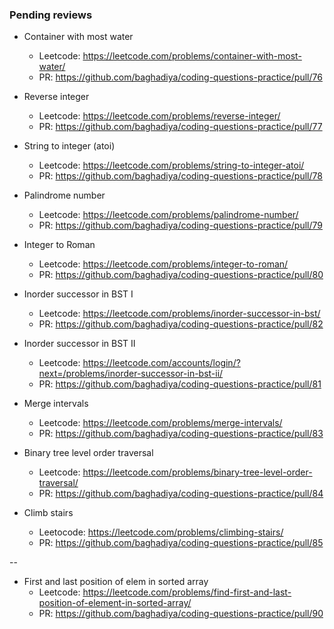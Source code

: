### Pending reviews

* Container with most water
    - Leetcode: https://leetcode.com/problems/container-with-most-water/
    - PR: https://github.com/baghadiya/coding-questions-practice/pull/76
    
* Reverse integer
    - Leetcode: https://leetcode.com/problems/reverse-integer/
    - PR: https://github.com/baghadiya/coding-questions-practice/pull/77
    
* String to integer (atoi)
    - Leetcode: https://leetcode.com/problems/string-to-integer-atoi/
    - PR: https://github.com/baghadiya/coding-questions-practice/pull/78
    
* Palindrome number
    - Leetcode: https://leetcode.com/problems/palindrome-number/
    - PR: https://github.com/baghadiya/coding-questions-practice/pull/79
    
* Integer to Roman
    - Leetcode: https://leetcode.com/problems/integer-to-roman/
    - PR: https://github.com/baghadiya/coding-questions-practice/pull/80
    
* Inorder successor in BST I
    - Leetcode: https://leetcode.com/problems/inorder-successor-in-bst/
    - PR: https://github.com/baghadiya/coding-questions-practice/pull/82
    
* Inorder successor in BST II
    - Leetcode: https://leetcode.com/accounts/login/?next=/problems/inorder-successor-in-bst-ii/
    - PR: https://github.com/baghadiya/coding-questions-practice/pull/81
    
* Merge intervals
    - Leetcode: https://leetcode.com/problems/merge-intervals/
    - PR: https://github.com/baghadiya/coding-questions-practice/pull/83

* Binary tree level order traversal
    - Leetcode: https://leetcode.com/problems/binary-tree-level-order-traversal/
    - PR: https://github.com/baghadiya/coding-questions-practice/pull/84
    
* Climb stairs
    - Leetocode: https://leetcode.com/problems/climbing-stairs/
    - PR: https://github.com/baghadiya/coding-questions-practice/pull/85


--

* First and last position of elem in sorted array
    - Leetcode: https://leetcode.com/problems/find-first-and-last-position-of-element-in-sorted-array/
    - PR: https://github.com/baghadiya/coding-questions-practice/pull/90
